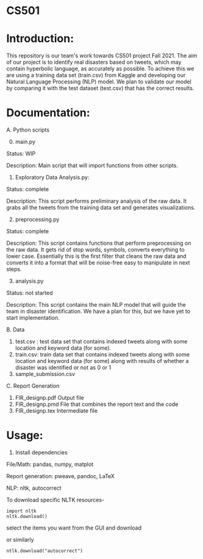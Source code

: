 # CS501

# **Introduction**:

This repository is our team's work towards CS501 project Fall 2021.
The aim of our project is to identify real disasters based on tweets, which may contain hyperbolic language, as accurately as possible. To achieve this we are using a training data set (train.csv) from Kaggle and developing our Natural Language Processing (NLP) model. We plan to validate our model by comparing it with the test dataset (test.csv) that has the correct results.


# **Documentation:**

A. Python scripts


0. main.py

Status: WIP

Description: Main script that will import functions from other scripts.


1. Exploratory Data Analysis.py: 

Status: complete

Description: This script performs preliminary analysis of the raw data. It grabs all the tweets from the training data set and generates visualizations. 


2. preprocessing.py

Status: complete

Description: This script contains functions that perform preprocessing on the raw data. It gets rid of stop words, symbols, converts everything to lower case. Essentially this is the first filter that cleans the raw data and converts it into a format that will be noise-free easy to manipulate in next steps.


3.  analysis.py

Status: not started

Description: This script contains the main NLP model that will guide the team in disaster identification. We have a plan for this, but we have yet to start implementation.


B. Data

1. test.csv : test data set that contains indexed tweets along with some location and keyword data (for some).
2. train.csv: train data set that contains indexed tweets along with some location and keyword data (for some) along with results of whether a disaster was identified or not as 0 or 1
3. sample_submission.csv

C. Report Generation
1. FIR_designp.pdf Output file
2. FIR_designp.pmd File that combines the report text and the code
3. FIR_designp.tex Intermediate file



# **Usage:**

1. Install dependencies

File/Math: pandas, numpy, matplot

Report generation: pweave, pandoc, LaTeX

NLP: nltk, autocorrect

To download specific NLTK resources-

    import nltk
    nltk.download()

select the items you want from the GUI and download

or similarly

    ntlk.download("autocorrect")
